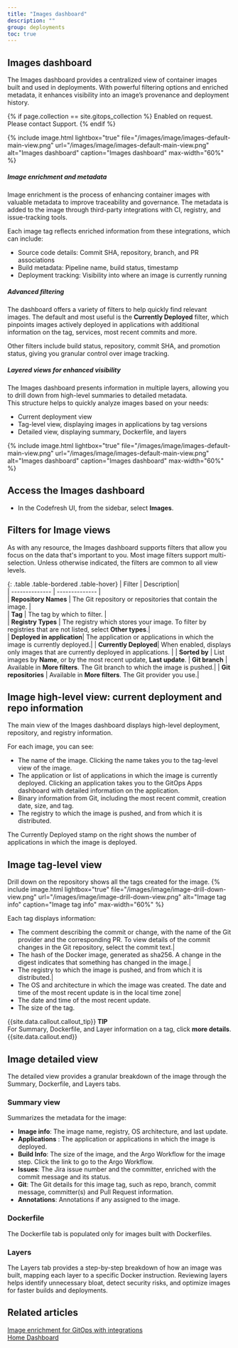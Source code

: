 ```yaml
---
title: "Images dashboard"
description: ""
group: deployments
toc: true
---
```



##  Images dashboard 
The Images dashboard provides a centralized view of container images built and used in deployments. With powerful filtering options and enriched metadata, it enhances visibility into an image’s provenance and deployment history.

{% if page.collection == site.gitops_collection %}
Enabled on request. Please contact Support.
{% endif %}


{% include 
   image.html 
   lightbox="true" 
   file="/images/image/images-default-main-view.png" 
   url="/images/image/images-default-main-view.png" 
   alt="Images dashboard" 
   caption="Images dashboard"
   max-width="60%" 
   %}

##### Image enrichment and metadata
Image enrichment is the process of enhancing container images with valuable metadata to improve traceability and governance. 
The metadata is added to the image through third-party integrations with CI, registry, and issue-tracking tools.  

Each image tag reflects enriched information from these integrations, which can include:
* Source code details: Commit SHA, repository, branch, and PR associations
* Build metadata: Pipeline name, build status, timestamp
* Deployment tracking: Visibility into where an image is currently running

##### Advanced filtering
The dashboard offers a variety of filters to help quickly find relevant images. The default and most useful is the **Currently Deployed** filter, which pinpoints images actively deployed in applications with additional information on the tag, services, most recent commits and more. 

Other filters include build status, repository, commit SHA, and promotion status, giving you granular control over image tracking.

##### Layered views for enhanced visibility

The Images dashboard presents information in multiple layers, allowing you to drill down from high-level summaries to detailed metadata.  
This structure helps to quickly analyze images based on your needs:
* Current deployment view
* Tag-level view, displaying images in applications by tag versions
* Detailed view, displaying summary, Dockerfile, and layers

{% include 
   image.html 
   lightbox="true" 
   file="/images/image/images-default-main-view.png" 
   url="/images/image/images-default-main-view.png" 
   alt="Images dashboard" 
   caption="Images dashboard"
   max-width="60%" 
   %}

## Access the Images dashboard 


* In the Codefresh UI, from the sidebar, select **Images**.


## Filters for Image views
As with any resource, the Images dashboard supports filters that allow you focus on the data that's important to you.
Most image filters support multi-selection.  Unless otherwise indicated, the filters are common to all view levels.

{: .table .table-bordered .table-hover}
|  Filter          |  Description|  
| --------------   | --------------           |  
| **Repository Names** | The Git repository or repositories that contain the image.  |                            
| **Tag**              | The tag by which to filter. |  
| **Registry Types**   | The registry which stores your image. To filter by registries that are not listed, select **Other types**.|   
| **Deployed in application**| The application or applications in which the image is currently deployed.|
| **Currently Deployed**| When enabled, displays only images that are currently deployed in applications. |
| **Sorted by** | List images by **Name**, or by the most recent update, **Last update**.
| **Git branch**       | Available in **More filters**. The Git branch to which the image is pushed.|
| **Git repositories** | Available in **More filters**. The Git provider you use.|   



## Image high-level view: current deployment and repo information
The main view of the Images dashboard displays high-level deployment, repository, and registry information. 

<!---

{% include 
   image.html 
   lightbox="true" 
   file="/images/image/images-main-view.png" 
   url="/images/image/images-main-view.png" 
   alt="Images in Codefresh" 
   caption="Images in Codefresh"
   max-width="60%" 
   %}

-->

For each image, you can see:
* The name of the image. Clicking the name takes you to the tag-level view of the image.
* The application or list of applications in which the image is currently deployed. Clicking an application takes you to the GitOps Apps dashboard with detailed information on the application.
* Binary information from Git, including the most recent commit, creation date, size, and tag. 
* The registry to which the image is pushed, and from which it is distributed.

The Currently Deployed stamp on the right shows the number of applications in which the image is deployed.

                     
## Image tag-level view
Drill down on the repository shows all the tags created for the image.
{% include 
   image.html 
   lightbox="true" 
   file="/images/image/image-drill-down-view.png" 
   url="/images/image/image-drill-down-view.png" 
   alt="Image tag info" 
   caption="Image tag info"
   max-width="60%" 
   %}

Each tag displays information:
                            
* The comment describing the commit or change, with the name of the Git provider and the corresponding PR. To view details of the commit changes in the Git repository, select the commit text.|  
* The hash of the Docker image, generated as sha256. A change in the digest indicates that something has changed in the image.|
* The registry to which the image is pushed, and from which it is distributed.|
* The OS and architecture in which the image was created. The date and time of the most recent update is in the local time zone|       
* The date and time of the most recent update.
* The size of the tag.

{{site.data.callout.callout_tip}}
**TIP**  
For Summary, Dockerfile, and Layer information on a tag, click **more details**.
{{site.data.callout.end}}


##  Image detailed view
The detailed view provides a granular breakdown of the image through the Summary, Dockerfile, and Layers tabs.

### Summary view
Summarizes the metadata for the image:
* **Image info**: The image name, registry, OS architecture, and last update.                          
* **Applications** : The application or applications in which the image is deployed. 
* **Build Info**: The size of the image, and the Argo Workflow for the image step. Click the link to go to the Argo Workflow.
* **Issues**: The Jira issue number and the committer, enriched with the commit message and its status.
* **Git**: The Git details for this image tag, such as repo, branch, commit message, committer(s) and Pull Request information.
* **Annotations**: Annotations if any assigned to the image.

<!--- {% include 
   image.html 
   lightbox="true" 
   file="/images/image/images-summary-tab.png" 
   url="/images/image/images-summary-tab.png" 
   alt="Image Summary tab" 
   caption="Image Summary tab"
   max-width="60%" 
   %}
-->



###  Dockerfile 
The Dockerfile tab is populated only for images built with Dockerfiles.

<!--- 
{% include 
   image.html 
   lightbox="true" 
   file="/images/image/images-dockerfile-tab.png" 
   url="/images/image/images-dockerfile-tab.png" 
   alt="Image Dockerfile tab" 
   caption="Image Dockerfile tab"
   max-width="60%" 
   %}
-->
###  Layers
The Layers tab provides a step-by-step breakdown of how an image was built, mapping each layer to a specific Docker instruction. Reviewing layers helps identify unnecessary bloat, detect security risks, and optimize images for faster builds and deployments.

<!--- {% include 
   image.html 
   lightbox="true" 
   file="/images/image/images-layers-tab.png" 
   url="/images/image/images-layers-tab.png" 
   alt="Image Layers tab" 
   caption="Image Layers tab"
   max-width="60%" 
   %}
-->

## Related articles 
[Image enrichment for GitOps with integrations]({{site.baseurl}}/docs/ci-cd-guides/image-enrichment/)  
[Home Dashboard]({{site.baseurl}}/docs/dashboards/home-dashboard/)  
